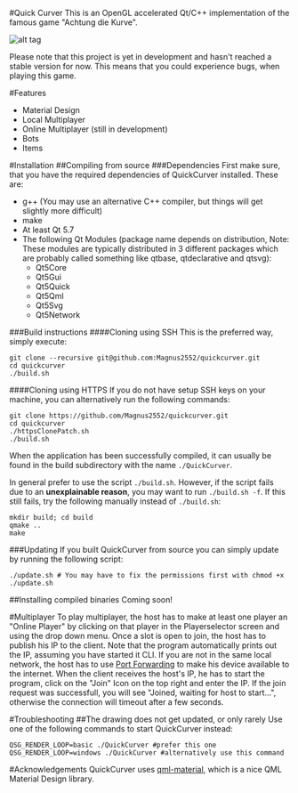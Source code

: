 #Quick Curver
This is an OpenGL accelerated Qt/C++ implementation of the famous game "Achtung die Kurve".

![alt tag](http://i.imgur.com/IGa3NwA.png)

Please note that this project is yet in development and hasn't reached a stable version for now. This means that you could experience bugs, when playing this game.

#Features
* Material Design
* Local Multiplayer
* Online Multiplayer (still in development)
* Bots
* Items


#Installation
##Compiling from source
###Dependencies
First make sure, that you have the required dependencies of QuickCurver installed. These are:

* g++ (You may use an alternative C++ compiler, but things will get slightly more difficult)
* make
* At least Qt 5.7
* The following Qt Modules (package name depends on distribution, Note: These modules are typically distributed in 3 different packages which are probably called something like qtbase, qtdeclarative and qtsvg):
	- Qt5Core
	- Qt5Gui
	- Qt5Quick
	- Qt5Qml
	- Qt5Svg
	- Qt5Network

###Build instructions
####Cloning using SSH
This is the preferred way, simply execute:
```{r, engine='bash', count_lines}
git clone --recursive git@github.com:Magnus2552/quickcurver.git
cd quickcurver
./build.sh
```

####Cloning using HTTPS
If you do not have setup SSH keys on your machine, you can alternatively run the following commands:
```{r, engine='bash', count_lines}
git clone https://github.com/Magnus2552/quickcurver.git
cd quickcurver
./httpsClonePatch.sh
./build.sh
```

When the application has been successfully compiled, it can usually be found in the build subdirectory with the name `./QuickCurver`.

In general prefer to use the script `./build.sh`. However, if the script fails due to an **unexplainable reason**, you may want to run `./build.sh -f`. If this still fails, try the following manually instead of `./build.sh`:
```{r, engine='bash', count_lines}
mkdir build; cd build
qmake ..
make
```

###Updating
If you built QuickCurver from source you can simply update by running the following script:
```{r, engine='bash', count_lines}
./update.sh # You may have to fix the permissions first with chmod +x ./update.sh
```

##Installing compiled binaries
Coming soon!

#Multiplayer
To play multiplayer, the host has to make at least one player an "Online Player" by clicking on that player in the Playerselector screen and using the drop down menu. Once a slot is open to join, the host has to publish his IP to the client. Note that the program automatically prints out the IP, assuming you have started it CLI. If you are not in the same local network, the host has to use [Port Forwarding](https://en.wikipedia.org/wiki/Port_forwarding) to make his device available to the internet. When the client receives the host's IP, he has to start the program, click on the "Join" Icon on the top right and enter the IP. If the join request was successfull, you will see "Joined, waiting for host to start...", otherwise the connection will timeout after a few seconds.

#Troubleshooting
##The drawing does not get updated, or only rarely
Use one of the following commands to start QuickCurver instead:
```{r, engine='bash', count_lines}
QSG_RENDER_LOOP=basic ./QuickCurver #prefer this one
QSG_RENDER_LOOP=windows ./QuickCurver #alternatively use this command
```

#Acknowledgements
QuickCurver uses [qml-material](https://github.com/papyros/qml-material), which is a nice QML Material Design library.
